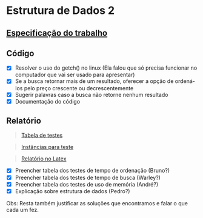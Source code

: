 # Estrutura de Dados 2
## [Especificação do trabalho](https://www.dropbox.com/s/ntrp4mpx9c71560/Trabalho.pdf?dl=0)
## Código
- [x] Resolver o uso do getch() no linux (Ela falou que só precisa funcionar no computador que vai ser usado para apresentar)
- [x] Se a busca retornar mais de um resultado, oferecer a opção de ordená-los pelo preço crescente ou decrescentemente
- [x] Sugerir palavras caso a busca não retorne nenhum resultado
- [x] Documentação do código

## Relatório
>[Tabela de testes](https://docs.google.com/spreadsheets/d/1U0UiAPu_vbdG1WgQ8LS1ya7qZttxtf49gbAMWa574xY/edit?usp=sharing)

>[Instâncias para teste](https://www.dropbox.com/s/qry7ahw1ieqgu8l/instancias.rar?dl=0)

>[Relatório no Latex](https://pt.sharelatex.com/project/59664f1cc7d3657046d9618f)

- [x] Preencher tabela dos testes de tempo de ordenação (Bruno?)
- [x] Preencher tabela dos testes de tempo de busca (Warley?)
- [x] Preencher tabela dos testes de uso de memória (André?)
- [x] Explicação sobre estrutura de dados (Pedro?)

Obs: Resta também justificar as soluções que encontramos e falar o que cada um fez.
